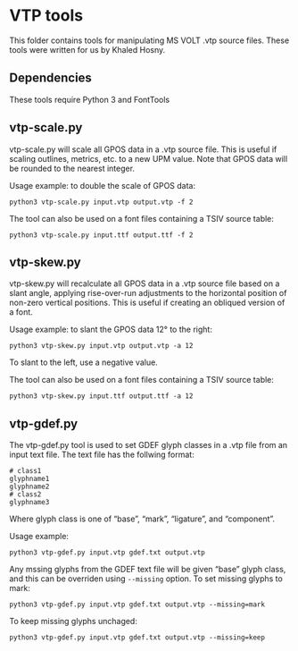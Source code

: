 VTP tools
=====

This folder contains tools for manipulating MS VOLT .vtp source files. These tools were written for us by Khaled Hosny.

Dependencies
------------

These tools require Python 3 and FontTools

vtp-scale.py
-----

vtp-scale.py will scale all GPOS data in a .vtp source file. This is useful if scaling outlines, metrics, etc. to a new UPM value. Note that GPOS data will be rounded to the nearest integer.

Usage example: to double the scale of GPOS data:

```
python3 vtp-scale.py input.vtp output.vtp -f 2
```
The tool can also be used on a font files containing a TSIV source table:

```
python3 vtp-scale.py input.ttf output.ttf -f 2
```

vtp-skew.py
-----

vtp-skew.py will recalculate all GPOS data in a .vtp source file based on a slant angle, applying rise-over-run adjustments to the horizontal position of non-zero vertical positions. This is useful if creating an obliqued version of a font.

Usage example: to slant the GPOS data 12° to the right:

```
python3 vtp-skew.py input.vtp output.vtp -a 12
```

To slant to the left, use a negative value.

The tool can also be used on a font files containing a TSIV source table:

```
python3 vtp-skew.py input.ttf output.ttf -a 12
```

vtp-gdef.py
----

The vtp-gdef.py tool is used to set GDEF glyph classes in a .vtp file from an input text file. The text file has the follwing format:

```
# class1
glyphname1
glyphname2
# class2
glyphname3
```

Where glyph class is one of “base”, “mark”, “ligature”, and “component”.

Usage example:

```
python3 vtp-gdef.py input.vtp gdef.txt output.vtp
```

Any mssing glyphs from the GDEF text file will be given “base” glyph class, and this can be overriden using `--missing` option. To set missing glyphs to mark:

```
python3 vtp-gdef.py input.vtp gdef.txt output.vtp --missing=mark
```

To keep missing glyphs unchaged:
```
python3 vtp-gdef.py input.vtp gdef.txt output.vtp --missing=keep
```